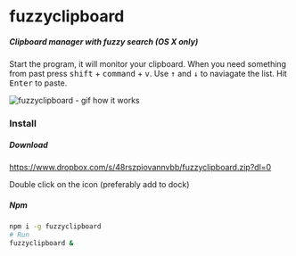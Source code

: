 # fuzzyclipboard

##### Clipboard manager with fuzzy search (OS X only)

Start the program, it will monitor your clipboard.
When you need something from past press <kbd>shift</kbd> + <kbd>command</kbd> + <kbd>v</kbd>.
Use <kbd>↑</kbd> and <kbd>↓</kbd> to naviagate the list.
Hit <kbd>Enter</kbd> to paste.

![fuzzyclipboard - gif how it works](http://i.imgur.com/A5jS7KM.gif)

### Install

##### Download

https://www.dropbox.com/s/48rszpiovannvbb/fuzzyclipboard.zip?dl=0

Double click on the icon (preferably add to dock)

##### Npm

```bash
npm i -g fuzzyclipboard
# Run
fuzzyclipboard &
```
